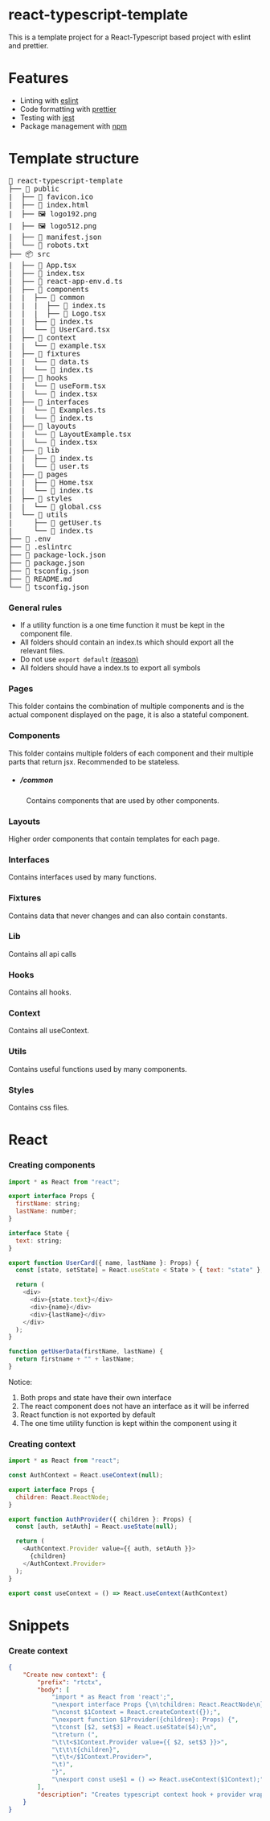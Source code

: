 # react-typescript-template

This is a template project for a React-Typescript based project with eslint and prettier.

# Features
* Linting with [eslint](https://eslint.org/)
* Code formatting with [prettier](https://prettier.io/)
* Testing with [jest](https://jestjs.io/) 
* Package management with [npm](https://www.npmjs.com/)
# Template structure 
<pre>
🌳 react-typescript-template
├── 📁 public
|  ├── 📄 favicon.ico
|  ├── 📄 index.html
|  ├── 🖼️ logo192.png
|  ├── 🖼️ logo512.png
|  ├── 📄 manifest.json
|  └── 📄 robots.txt
├── 📦 src
|  ├── 📄 App.tsx
|  ├── 📄 index.tsx
|  ├── 📄 react-app-env.d.ts
|  ├── 📁 components
|  |  ├── 📁 common
|  |  |  ├── 📄 index.ts
|  |  |  ├── 📄 Logo.tsx
|  |  ├── 📄 index.ts
|  |  └── 📄 UserCard.tsx
|  ├── 📁 context
|  |  └── 📄 example.tsx
|  ├── 📁 fixtures
|  |  └── 📄 data.ts
|  |  └── 📄 index.ts
|  ├── 📁 hooks
|  |  └── 📄 useForm.tsx
|  |  └── 📄 index.tsx
|  ├── 📁 interfaces
|  |  └── 📄 Examples.ts
|  |  └── 📄 index.ts
|  ├── 📁 layouts
|  |  └── 📄 LayoutExample.tsx
|  |  └── 📄 index.tsx
|  ├── 📁 lib
|  |  ├── 📄 index.ts
|  |  └── 📄 user.ts
|  ├── 📁 pages
|  |  ├── 📄 Home.tsx
|  |  └── 📄 index.ts
|  ├── 📁 styles
|  |  └── 📄 global.css
|  └── 📁 utils
|     ├── 📄 getUser.ts
|     └── 📄 index.ts
├── 📄 .env
├── 📄 .eslintrc
├── 📄 package-lock.json
├── 📄 package.json
├── 📄 tsconfig.json
├── 📄 README.md
└── 📄 tsconfig.json
</pre>
### General rules 
* If a utility function is a one time function it must be kept in the component file. <br />
* All folders should contain an index.ts which should export all the relevant files. <br />
* Do not use ```export default``` [(reason)](https://basarat.gitbook.io/typescript/main-1/defaultisbad)
* All folders should have a index.ts to export all symbols
###   Pages 
This folder contains the combination of multiple components and is the actual component displayed on the page, it is also a stateful component.

### Components

This folder contains multiple folders of each component and their multiple parts that return jsx.
Recommended to be stateless.

- ##### /common
  &nbsp;&nbsp;&nbsp;Contains components that are used by other components.

### Layouts

Higher order components that contain templates for each page.

### Interfaces

Contains interfaces used by many functions.

### Fixtures

Contains data that never changes and can also contain constants.

### Lib

Contains all api calls

### Hooks

Contains all hooks.

### Context

Contains all useContext.

### Utils

Contains useful functions used by many components.

### Styles

Contains css files.
# React 
### Creating components

```javascript
import * as React from "react";

export interface Props {
  firstName: string;
  lastName: number;
}

interface State {
  text: string;
}

export function UserCard({ name, lastName }: Props) {
  const [state, setState] = React.useState < State > { text: "state" };

  return (
    <div>
      <div>{state.text}</div>
      <div>{name}</div>
      <div>{lastName}</div>
    </div>
  );
}

function getUserData(firstName, lastName) {
  return firstname + "" + lastName;
}
```

Notice:

1. Both props and state have their own interface
2. The react component does not have an interface as it will be inferred
3. React function is not exported by default
4. The one time utility function is kept within the component using it

### Creating context

```javascript
import * as React from "react";

const AuthContext = React.useContext(null);

export interface Props {
  children: React.ReactNode;
}

export function AuthProvider({ children }: Props) {
  const [auth, setAuth] = React.useState(null);

  return (
    <AuthContext.Provider value={{ auth, setAuth }}>
      {children}
    </AuthContext.Provider>
  );
}

export const useContext = () => React.useContext(AuthContext)
```
# Snippets
### Create context 
```json 
{
    "Create new context": {
        "prefix": "rtctx",
        "body": [
            "import * as React from 'react';",
            "\nexport interface Props {\n\tchildren: React.ReactNode\n}",
            "\nconst $1Context = React.createContext({});",
            "\nexport function $1Provider({children}: Props) {",
            "\tconst [$2, set$3] = React.useState($4);\n",
            "\treturn (",
            "\t\t<$1Context.Provider value={{ $2, set$3 }}>",
            "\t\t\t{children}",
            "\t\t</$1Context.Provider>",
            "\t)",
            "}",
            "\nexport const use$1 = () => React.useContext($1Context);"
        ],
        "description": "Creates typescript context hook + provider wrapper"
    }
}
```
